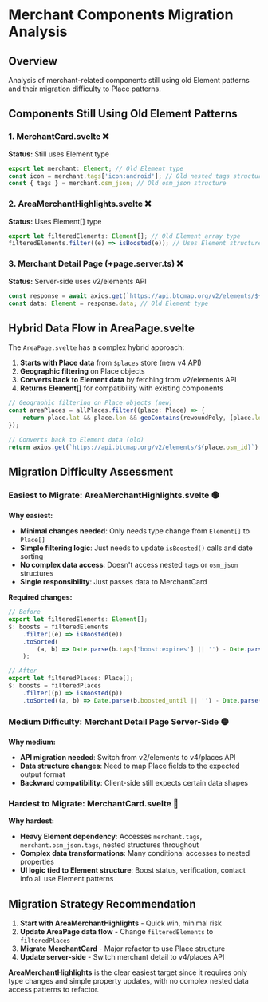 # Merchant Components Migration Analysis

## Overview

Analysis of merchant-related components still using old Element patterns and their migration difficulty to Place patterns.

## Components Still Using Old Element Patterns

### 1. MerchantCard.svelte ❌

**Status:** Still uses Element type

```typescript
export let merchant: Element; // Old Element type
const icon = merchant.tags['icon:android']; // Old nested tags structure
const { tags } = merchant.osm_json; // Old osm_json structure
```

### 2. AreaMerchantHighlights.svelte ❌

**Status:** Uses Element[] type

```typescript
export let filteredElements: Element[]; // Old Element array type
filteredElements.filter((e) => isBoosted(e)); // Uses Element structure
```

### 3. Merchant Detail Page (+page.server.ts) ❌

**Status:** Server-side uses v2/elements API

```typescript
const response = await axios.get(`https://api.btcmap.org/v2/elements/${id}`);
const data: Element = response.data; // Old Element type
```

## Hybrid Data Flow in AreaPage.svelte

The `AreaPage.svelte` has a complex hybrid approach:

1. **Starts with Place data** from `$places` store (new v4 API)
2. **Geographic filtering** on Place objects
3. **Converts back to Element data** by fetching from v2/elements API
4. **Returns Element[]** for compatibility with existing components

```typescript
// Geographic filtering on Place objects (new)
const areaPlaces = allPlaces.filter((place: Place) => {
	return place.lat && place.lon && geoContains(rewoundPoly, [place.lon, place.lat]);
});

// Converts back to Element data (old)
return axios.get(`https://api.btcmap.org/v2/elements/${place.osm_id}`);
```

## Migration Difficulty Assessment

### Easiest to Migrate: AreaMerchantHighlights.svelte 🟢

**Why easiest:**

- **Minimal changes needed**: Only needs type change from `Element[]` to `Place[]`
- **Simple filtering logic**: Just needs to update `isBoosted()` calls and date sorting
- **No complex data access**: Doesn't access nested `tags` or `osm_json` structures
- **Single responsibility**: Just passes data to MerchantCard

**Required changes:**

```typescript
// Before
export let filteredElements: Element[];
$: boosts = filteredElements
	.filter((e) => isBoosted(e))
	.toSorted(
		(a, b) => Date.parse(b.tags['boost:expires'] || '') - Date.parse(a.tags['boost:expires'] || '')
	);

// After
export let filteredPlaces: Place[];
$: boosts = filteredPlaces
	.filter((p) => isBoosted(p))
	.toSorted((a, b) => Date.parse(b.boosted_until || '') - Date.parse(a.boosted_until || ''));
```

### Medium Difficulty: Merchant Detail Page Server-Side 🟡

**Why medium:**

- **API migration needed**: Switch from v2/elements to v4/places API
- **Data structure changes**: Need to map Place fields to the expected output format
- **Backward compatibility**: Client-side still expects certain data shapes

### Hardest to Migrate: MerchantCard.svelte 🔴

**Why hardest:**

- **Heavy Element dependency**: Accesses `merchant.tags`, `merchant.osm_json.tags`, nested structures throughout
- **Complex data transformations**: Many conditional accesses to nested properties
- **UI logic tied to Element structure**: Boost status, verification, contact info all use Element patterns

## Migration Strategy Recommendation

1. **Start with AreaMerchantHighlights** - Quick win, minimal risk
2. **Update AreaPage data flow** - Change `filteredElements` to `filteredPlaces`
3. **Migrate MerchantCard** - Major refactor to use Place structure
4. **Update server-side** - Switch merchant detail to v4/places API

**AreaMerchantHighlights** is the clear easiest target since it requires only type changes and simple property updates, with no complex nested data access patterns to refactor.
